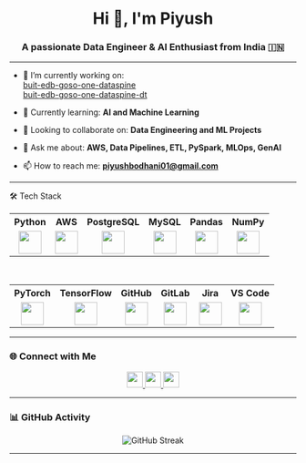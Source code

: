 <h1 align="center">Hi 👋, I'm Piyush</h1>
<h3 align="center">A passionate Data Engineer & AI Enthusiast from India 🇮🇳</h3>

---

- 🔭 I’m currently working on:  
  [buit-edb-goso-one-dataspine](https://github.com/EliLillyCo/buit-edb-goso-one-dataspine)  
  [buit-edb-goso-one-dataspine-dt](https://github.com/EliLillyCo/buit-edb-goso-one-dataspine-dt)

- 🌱 Currently learning: **AI and Machine Learning**

- 👯 Looking to collaborate on: **Data Engineering and ML Projects**

- 💬 Ask me about: **AWS, Data Pipelines, ETL, PySpark, MLOps, GenAI**

- 📫 How to reach me: **piyushbodhani01@gmail.com**

---
🛠️ Tech Stack
<table align="center"> <tr> <th>Python</th> <th>AWS</th> <th>PostgreSQL</th> <th>MySQL</th> <th>Pandas</th> <th>NumPy</th> </tr> <tr> <td align="center"><img src="https://cdn.jsdelivr.net/gh/devicons/devicon/icons/python/python-original.svg" height="40" /></td> <td align="center"><img src="https://cdn.simpleicons.org/amazonwebservices/FF9900" height="40" /></td> <td align="center"><img src="https://cdn.jsdelivr.net/gh/devicons/devicon/icons/postgresql/postgresql-original.svg" height="40" /></td> <td align="center"><img src="https://cdn.jsdelivr.net/gh/devicons/devicon/icons/mysql/mysql-original.svg" height="40" /></td> <td align="center"><img src="https://cdn.jsdelivr.net/gh/devicons/devicon/icons/pandas/pandas-original.svg" height="40" /></td> <td align="center"><img src="https://cdn.jsdelivr.net/gh/devicons/devicon/icons/numpy/numpy-original.svg" height="40" /></td> </tr> </table> <br> <table align="center"> <tr> <th>PyTorch</th> <th>TensorFlow</th> <th>GitHub</th> <th>GitLab</th> <th>Jira</th> <th>VS Code</th> </tr> <tr> <td align="center"><img src="https://cdn.jsdelivr.net/gh/devicons/devicon/icons/pytorch/pytorch-original.svg" height="40" /></td> <td align="center"><img src="https://cdn.jsdelivr.net/gh/devicons/devicon/icons/tensorflow/tensorflow-original.svg" height="40" /></td> <td align="center"><img src="https://cdn.jsdelivr.net/gh/devicons/devicon/icons/github/github-original.svg" height="40" /></td> <td align="center"><img src="https://cdn.jsdelivr.net/gh/devicons/devicon/icons/gitlab/gitlab-original.svg" height="40" /></td> <td align="center"><img src="https://cdn.jsdelivr.net/gh/devicons/devicon/icons/jira/jira-original.svg" height="40" /></td> <td align="center"><img src="https://cdn.jsdelivr.net/gh/devicons/devicon/icons/vscode/vscode-original.svg" height="40" /></td> </tr> </table>

---

### 🌐 Connect with Me

<p align="center">
  <a href="https://www.linkedin.com/in/piyush-bodhani/" target="_blank">
    <img src="https://img.shields.io/badge/LinkedIn-blue?logo=linkedin&style=for-the-badge" height="28" />
  </a>
  <a href="https://leetcode.com/u/Piyu569/" target="_blank">
    <img src="https://img.shields.io/badge/LeetCode-F7DF1E?logo=leetcode&style=for-the-badge" height="28" />
  </a>
  <a href="https://www.hackerrank.com/profile/piyushbodhani01" target="_blank">
    <img src="https://img.shields.io/badge/HackerRank-2EC866?logo=hackerrank&style=for-the-badge" height="28" />
  </a>
</p>

---

### 📊 GitHub Activity

<p align="center">
  <img src="https://github-readme-streak-stats.herokuapp.com?user=Piyu0070&theme=github-dark&hide_border=true&date_format=M%20j%5B%2C%20Y%5D" alt="GitHub Streak" />
</p>


---

